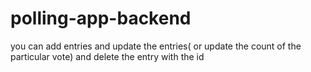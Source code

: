 # polling-app-backend
you can add entries and update the entries( or update the count of the particular vote) and delete the entry with the id 
